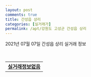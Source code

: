 ```yaml
---
layout: post
comments: true
title: 간성읍 상리
categories: [실거래가]
permalink: /apt/강원도 고성군 간성읍 상리
---
```


2021년 07월 07일 간성읍 상리 실거래 정보

<script type="text/javascript">
  google.charts.load('current', {'packages':['corechart']});
  google.charts.setOnLoadCallback(drawChart);

  function drawChart() {
    var data = google.visualization.arrayToDataTable([['거래일', '매매', '전월세', '전매'], ['20-07', 0, 3, 0], ['20-08', 3, 1, 0], ['20-09', 1, 0, 0], ['20-10', 1, 0, 0], ['20-11', 1, 1, 0], ['20-12', 2, 2, 0], ['21-01', 4, 0, 0], ['21-02', 6, 3, 0], ['21-03', 3, 2, 0], ['21-04', 43, 2, 0], ['21-05', 2, 1, 0], ['21-06', 1, 0, 0], ['21-07', 1, 1, 0]]);

    var options = {
      title: '최근 유형별 거래량 추이',
      legend: { position: 'bottom' }
    };

    var chart = new google.visualization.LineChart(document.getElementById('columnchart_material'));
    chart.draw(data, (options));
  }
</script>

<div id="columnchart_material" style="width: 95%; margin-left: -35px; display: block"></div>
<br>
<table>
  <tr>
    <td colspan="4" style="font-weight: bold;"><a href="https://search.naver.com/search.naver?query=간성읍 상리 실거래정보없음">실거래정보없음</a></td>
  </tr>
    
</table>
    